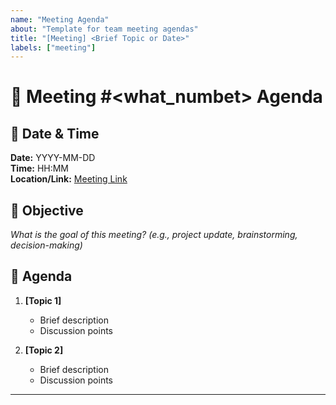 ```yaml
---
name: "Meeting Agenda"
about: "Template for team meeting agendas"
title: "[Meeting] <Brief Topic or Date>"
labels: ["meeting"]
---
```


# 📝 Meeting #<what_numbet> Agenda

## 📅 Date & Time
**Date:** YYYY-MM-DD  
**Time:** HH:MM  
**Location/Link:** [Meeting Link](#)

## 🎯 Objective
_What is the goal of this meeting? (e.g., project update, brainstorming, decision-making)_

## 📌 Agenda
1. **[Topic 1]**  
   - Brief description  
   - Discussion points  

2. **[Topic 2]**  
   - Brief description  
   - Discussion points  

---
